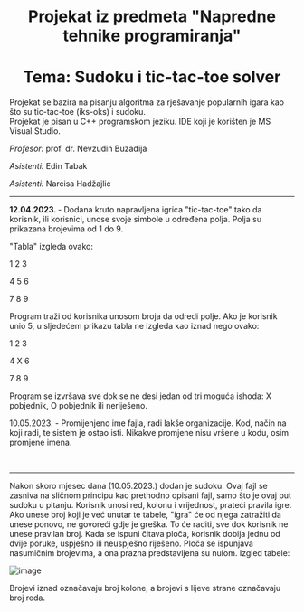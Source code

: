 <h1 align = "center"> Projekat iz predmeta "Napredne tehnike programiranja"</h1>
<h1 align = "center"> Tema: Sudoku i tic-tac-toe solver</h1>

<p>Projekat se bazira na pisanju algoritma za rješavanje popularnih igara kao što su tic-tac-toe (iks-oks) i sudoku. <br>
Projekat je pisan u C++ programskom jeziku. IDE koji je korišten je MS Visual Studio. </p>

<p><i>Profesor: </i> prof. dr. Nevzudin Buzađija</p>

<p><i>Asistenti: </i> Edin Tabak</p>

<i>Asistenti: </i> Narcisa Hadžajlić</p>
<hr>

<b>12.04.2023. </b> - Dodana kruto napravljena igrica "tic-tac-toe" tako da korisnik, ili korisnici, unose svoje simbole u određena polja. Polja su prikazana brojevima od 1 do 9.
<br>

"Tabla" izgleda ovako: 

1 2 3 

4 5 6

7 8 9

Program traži od korisnika unosom broja da odredi polje. Ako je korisnik unio 5, u sljedećem prikazu tabla ne izgleda kao iznad nego ovako: 

1 2 3

4 X 6

7 8 9

Program se izvršava sve dok se ne desi jedan od tri moguća ishoda: X pobjednik, O pobjednik ili neriješeno. 

10.05.2023. - Promijenjeno ime fajla, radi lakše organizacije. Kod, način na koji radi, te sistem je ostao isti. Nikakve promjene nisu vršene u kodu, osim promjene imena.

<br>
<hr>
Nakon skoro mjesec dana (10.05.2023.) dodan je sudoku. Ovaj fajl se zasniva na sličnom principu kao prethodno opisani fajl, samo što je ovaj put sudoku u pitanju. Korisnik unosi red, kolonu i vrijednost, prateći pravila igre. Ako unese broj koji je već unutar te tabele, "igra" će od njega zatražiti da unese ponovo, ne govoreći gdje je greška. To će raditi, sve dok korisnik ne unese pravilan broj. Kada se ispuni čitava ploča, korisnik dobija jednu od dvije poruke, uspješno ili neuspješno riješeno. Ploča se ispunjava nasumičnim brojevima, a ona prazna predstavljena su nulom. 
Izgled tabele:

![image](https://github.com/farisibrisevic/sudoku-i-tic-tac-toe-solver/assets/115661874/8534a407-5a25-45c0-a8c5-d9360e1806e2)


Brojevi iznad označavaju broj kolone, a brojevi s lijeve strane označavaju broj reda. 
